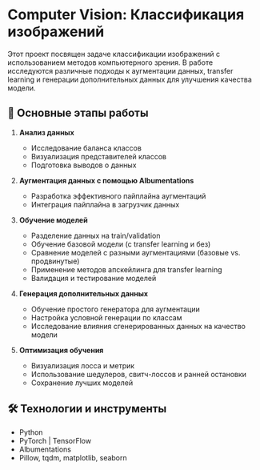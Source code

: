 # Computer Vision: Классификация изображений

Этот проект посвящен задаче классификации изображений с использованием методов компьютерного зрения. В работе исследуются различные подходы к аугментации данных, transfer learning и генерации дополнительных данных для улучшения качества модели.

## 📌 Основные этапы работы

1. **Анализ данных**  
   - Исследование баланса классов  
   - Визуализация представителей классов  
   - Подготовка выводов о данных  

2. **Аугментация данных с помощью Albumentations**  
   - Разработка эффективного пайплайна аугментаций  
   - Интеграция пайплайна в загрузчик данных  

3. **Обучение моделей**  
   - Разделение данных на train/validation  
   - Обучение базовой модели (с transfer learning и без)  
   - Сравнение моделей с разными аугментациями (базовые vs. продвинутые)  
   - Применение методов апскейлинга для transfer learning  
   - Валидация и тестирование моделей  

4. **Генерация дополнительных данных**  
   - Обучение простого генератора для аугментации  
   - Настройка условной генерации по классам  
   - Исследование влияния сгенерированных данных на качество модели  

5. **Оптимизация обучения**  
   - Визуализация лосса и метрик  
   - Использование шедулеров, свитч-лоссов и ранней остановки  
   - Сохранение лучших моделей  

## 🛠 Технологии и инструменты  
- Python  
- PyTorch | TensorFlow
- Albumentations  
- Pillow, tqdm, matplotlib, seaborn

